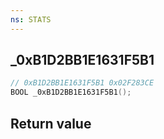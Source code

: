 ```yaml
---
ns: STATS
---
```

## _0xB1D2BB1E1631F5B1

```c
// 0xB1D2BB1E1631F5B1 0x02F283CE
BOOL _0xB1D2BB1E1631F5B1();
```


## Return value
